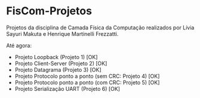 # FisCom-Projetos

Projetos da disciplina de Camada Física da Computação realizados por Lívia Sayuri Makuta e Henrique Martinelli Frezzatti.

Até agora:
* Projeto Loopback (Projeto 1) [OK]
* Projeto Client-Server (Projeto 2) [OK]
* Projeto Datagrama (Projeto 3) [OK]
* Projeto Protocolo ponto a ponto (sem CRC: Projeto 4) [OK]
* Projeto Protocolo ponto a ponto (com CRC: Projeto 5) [OK]
* Projeto Serialização UART (Projeto 6) [OK]
